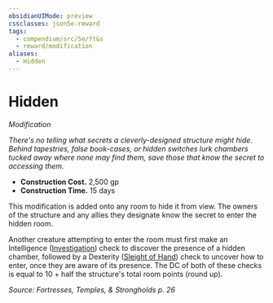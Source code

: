 ```yaml
---
obsidianUIMode: preview
cssclasses: json5e-reward
tags:
  - compendium/src/5e/ft&s
  - reward/modification
aliases:
  - Hidden
---
```

# Hidden
*Modification*  

*There's no telling what secrets a cleverly-designed structure might hide. Behind tapestries, false book-cases, or hidden switches lurk chambers tucked away where none may find them, save those that know the secret to accessing them.*

- **Construction Cost.** 2,500 gp  
- **Construction Time.** 15 days  

This modification is added onto any room to hide it from view. The owners of the structure and any allies they designate know the secret to enter the hidden room.

Another creature attempting to enter the room must first make an Intelligence ([Investigation](2-Mechanics/CLI/rules/skills.md#Investigation)) check to discover the presence of a hidden chamber, followed by a Dexterity ([Sleight of Hand](2-Mechanics/CLI/rules/skills.md#Sleight%20of%20Hand)) check to uncover how to enter, once they are aware of its presence. The DC of both of these checks is equal to 10 + half the structure's total room points (round up).

*Source: Fortresses, Temples, & Strongholds p. 26*